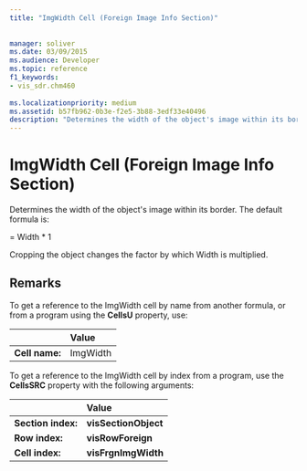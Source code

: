 ```yaml
---
title: "ImgWidth Cell (Foreign Image Info Section)"
 
 
manager: soliver
ms.date: 03/09/2015
ms.audience: Developer
ms.topic: reference
f1_keywords:
- vis_sdr.chm460
 
ms.localizationpriority: medium
ms.assetid: b57fb962-0b3e-f2e5-3b88-3edf33e40496
description: "Determines the width of the object's image within its border. The default formula is:"
---
```


# ImgWidth Cell (Foreign Image Info Section)

Determines the width of the object's image within its border. The default formula is:
  
= Width \* 1
  
Cropping the object changes the factor by which Width is multiplied.
  
## Remarks

To get a reference to the ImgWidth cell by name from another formula, or from a program using the **CellsU** property, use: 
  
||Value |
|:-----|:-----|
| **Cell name:**  <br/> | ImgWidth  <br/> |
   
To get a reference to the ImgWidth cell by index from a program, use the **CellsSRC** property with the following arguments: 
  
||Value |
|:-----|:-----|
| **Section index:**  <br/> |**visSectionObject** <br/> |
| **Row index:**  <br/> |**visRowForeign** <br/> |
| **Cell index:**  <br/> |**visFrgnImgWidth** <br/> |
   

